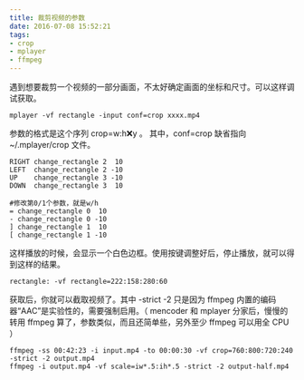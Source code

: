 ```yaml
---
title: 裁剪视频的参数
date: 2016-07-08 15:52:21
tags:
- crop
- mplayer
- ffmpeg
---
```

遇到想要裁剪一个视频的一部分画面，不太好确定画面的坐标和尺寸。可以这样调试获取。
```
mplayer -vf rectangle -input conf=crop xxxx.mp4
```
参数的格式是这个序列 crop=w:h:x:y 。
其中，conf=crop 缺省指向 ~/.mplayer/crop 文件。
```
RIGHT change_rectangle 2  10
LEFT  change_rectangle 2 -10
UP    change_rectangle 3 -10
DOWN  change_rectangle 3  10

#修改第0/1个参数，就是w/h
= change_rectangle 0  10
- change_rectangle 0 -10
] change_rectangle 1  10
[ change_rectangle 1 -10
```
这样播放的时候，会显示一个白色边框。使用按键调整好后，停止播放，就可以得到这样的结果。
```
rectangle: -vf rectangle=222:158:280:60
```
获取后，你就可以截取视频了。其中 -strict -2 只是因为 ffmpeg 内置的编码器“AAC”是实验性的，需要强制启用。（ mencoder 和 mplayer 分家后，慢慢的转用 ffmpeg 算了，参数类似，而且还简单些，另外至少 ffmpeg 可以用全 CPU ）
```
ffmpeg -ss 00:42:23 -i input.mp4 -to 00:00:30 -vf crop=760:800:720:240 -strict -2 output.mp4
ffmpeg -i output.mp4 -vf scale=iw*.5:ih*.5 -strict -2 output-half.mp4
```
